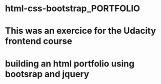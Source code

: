 # html-css-bootstrap_PORTFOLIO
# This was an exercice for the Udacity frontend course
# building an html portfolio using bootsrap and jquery
